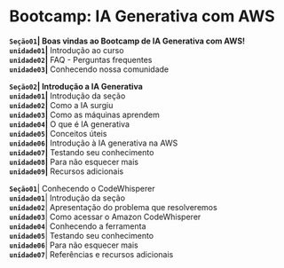 # Bootcamp: IA Generativa com AWS

**`Seção01`| Boas vindas ao Bootcamp de IA Generativa com AWS!**  
**`unidade01`|** Introdução ao curso  
**`unidade02`|** FAQ - Perguntas frequentes  
**`unidade03`|** Conhecendo nossa comunidade  

**`Seção02`| Introdução a IA Generativa**  
**`unidade01`|** Introdução da seção  
**`unidade02`|** Como a IA surgiu  
**`unidade03`|** Como as máquinas aprendem  
**`unidade04`|** O que é IA generativa  
**`unidade05`|** Conceitos úteis  
**`unidade06`|** Introdução à IA generativa na AWS  
**`unidade07`|** Testando seu conhecimento  
**`unidade08`|** Para não esquecer mais  
**`unidade09`|** Recursos adicionais  

**`Seção01`**| Conhecendo o CodeWhisperer  
**`unidade01`**| Introdução da seção  
**`unidade02`**| Apresentação do problema que resolveremos  
**`unidade03`**| Como acessar o Amazon CodeWhisperer  
**`unidade04`**| Conhecendo a ferramenta  
**`unidade05`**| Testando seu conhecimento  
**`unidade06`**| Para não esquecer mais  
**`unidade07`**| Referências e recursos adicionais  